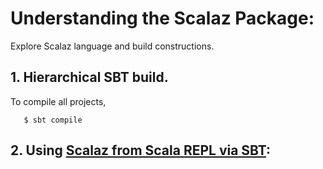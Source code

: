 # Understanding the Scalaz Package:

Explore Scalaz language and build constructions.<br>

## 1. Hierarchical SBT build.
To compile all projects,
```
   $ sbt compile
```

## 2. Using [Scalaz from Scala REPL via SBT](scalazREPL/):
